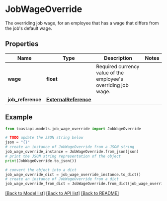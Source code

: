 # JobWageOverride

The overriding job wage, for an employee that has a wage that  differs from the job's default wage. 

## Properties

Name | Type | Description | Notes
------------ | ------------- | ------------- | -------------
**wage** | **float** | Required currency value of the employee&#39;s overriding job wage.  | 
**job_reference** | [**ExternalReference**](ExternalReference.md) |  | 

## Example

```python
from toastapi.models.job_wage_override import JobWageOverride

# TODO update the JSON string below
json = "{}"
# create an instance of JobWageOverride from a JSON string
job_wage_override_instance = JobWageOverride.from_json(json)
# print the JSON string representation of the object
print(JobWageOverride.to_json())

# convert the object into a dict
job_wage_override_dict = job_wage_override_instance.to_dict()
# create an instance of JobWageOverride from a dict
job_wage_override_from_dict = JobWageOverride.from_dict(job_wage_override_dict)
```
[[Back to Model list]](../README.md#documentation-for-models) [[Back to API list]](../README.md#documentation-for-api-endpoints) [[Back to README]](../README.md)


